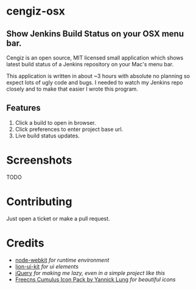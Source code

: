 cengiz-osx
==========
## Show Jenkins Build Status on your OSX menu bar.

Cengiz is an open source, MIT licensed small application which shows latest build status of a Jenkins repository on
your Mac's menu bar.

This application is written in about ~3 hours with absolute no planning so expect lots of ugly code and bugs.
I needed to watch my Jenkins repo closely and to make that easier I wrote this program. 

## Features
1. Click a build to open in browser.
2. Click preferences to enter project base url.
3. Live build status updates.

# Screenshots

TODO

# Contributing
Just open a ticket or make a pull request.

# Credits
* [node-webkit](https://github.com/rogerwang/node-webkit) *for runtime environment*
* [lion-ui-kit](https://sakamies.github.io/Lion-CSS-UI-Kit/) *for ui elements*
* [jQuery](https://jquery.com/) *for making me lazy, even in a simple project like this*
* [Freecns Cumulus Icon Pack by Yannick Lung](https://dribbble.com/Yanlu) *for beautiful icons*





